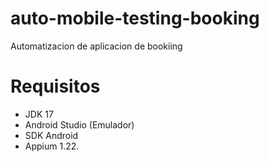 # auto-mobile-testing-booking
Automatizacion de aplicacion de bookiing


# Requisitos

- JDK 17
- Android Studio (Emulador)
- SDK Android
- Appium 1.22.